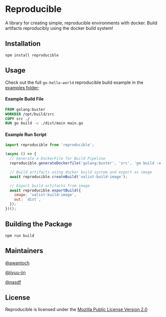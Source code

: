 # Reproducible

A library for creating simple, reproducible environments with docker. Build artifacts reproducibly using the docker build system!

## Installation

```shell
npm install reproducible
```

## Usage

Check out the full `go-hello-world` reproducible build example in the [examples folder](/examples);
#### Example Build File

```Dockerfile
FROM golang:buster
WORKDIR /opt/build/src
COPY src ./
RUN go build -o ./dist/main main.go
```

#### Example Run Script

```javascript
import reproducible from 'reproducible';

(async () => {
  // Generate a DockerFile for Build Pipeline
  reproducible.generateDockerfile('golang:buster', 'src', 'go build -o ./dist/main main.go');

  // Build artifacts using docker build system and export as image
  await reproducible.createBuild('valist-build-image');

  // Export build artifacts from image
  await reproducible.exportBuild({
    image: 'valist-build-image',
    out: `dist`,
  });
})();
```

## Building the Package

```shell
npm run build
```

## Maintainers

[@awantoch](https://github.com/awantoch)

[@jiyuu-jin](https://github.com/jiyuu-jin)

[@nasdf](https://github.com/nasdf)

## License

Reproducible is licensed under the [Mozilla Public License Version 2.0](https://www.mozilla.org/en-US/MPL/2.0/)